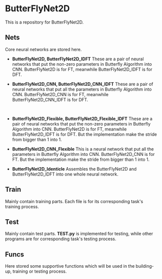 # ButterFlyNet2D
This is a repository for ButterFlyNet2D.

## Nets

Core neural networks are stored here.

- **ButterFlyNet2D, ButterFlyNet2D_IDFT**
These are a pair of neural networks that put the non-zero parameters in Butterfly Algorithm into CNN. ButterFlyNet2D is for FT, meanwhile ButterFlyNet2D_IDFT is for DFT.  

- **ButterFlyNet2D_CNN, ButterFlyNet2D_CNN_IDFT**
These are a pair of neural networks that put all the parameters in Butterfly Algorithm into CNN. ButterFlyNet2D_CNN is for FT, meanwhile ButterFlyNet2D_CNN_IDFT is for DFT.
<br />

- **ButterFlyNet2D_Flexible, ButterFlyNet2D_Flexible_IDFT**
These are a pair of neural networks that put the non-zero parameters in Butterfly Algorithm into CNN. ButterFlyNet2D is for FT, meanwhile ButterFlyNet2D_IDFT is for DFT. But the implementation make the stride from bigger than 1 into 1.

- **ButterFlyNet2D_CNN_Flexible**
This is a neural network that put all the parameters in Butterfly Algorithm into CNN. ButterFlyNet2D_CNN is for FT. But the implementation make the stride from bigger than 1 into 1.

- **ButterFlyNet2D_Identicle**
  Assembles the ButterFlyNet2D and ButterFlyNet2D_IDFT into one whole neural network.

## Train
Mainly contain training parts. Each file is for its corresponding task's training process.

## Test
Mainly contain test parts. **TEST.py** is implemented for testing, while other programs are for corresponding task's testing process.

## Funcs

Here stored some supportive functions which will be used in the building-up, training or testing process.
